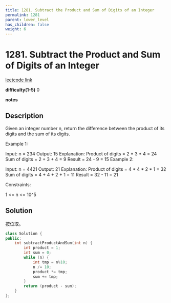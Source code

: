 ```yaml
---
title: 1281. Subtract the Product and Sum of Digits of an Integer
permalink: 1281
parent: lower_level
has_children: false
weight: 6
---
```

# 1281. Subtract the Product and Sum of Digits of an Integer
[leetcode link](https://leetcode.com/problems/subtract-the-product-and-sum-of-digits-of-an-integer/)

**difficulty(1-5)** 
0

**notes**

## Description

Given an integer number n, return the difference between the product of its digits and the sum of its digits.
 

Example 1:

Input: n = 234
Output: 15 
Explanation: 
Product of digits = 2 * 3 * 4 = 24 
Sum of digits = 2 + 3 + 4 = 9 
Result = 24 - 9 = 15
Example 2:

Input: n = 4421
Output: 21
Explanation: 
Product of digits = 4 * 4 * 2 * 1 = 32 
Sum of digits = 4 + 4 + 2 + 1 = 11 
Result = 32 - 11 = 21
 

Constraints:

1 <= n <= 10^5

## Solution

按位取。

```c++
class Solution {
public:
    int subtractProductAndSum(int n) {
        int product = 1;
        int sum = 0;
        while (n) {
            int tmp = n%10;
            n /= 10;
            product *= tmp;
            sum += tmp;
        }
        return (product - sum);
    }
};
```

<!-- 
Default label
{: .label }

Blue label
{: .label .label-blue }

Stable
{: .label .label-green }

New release
{: .label .label-purple }

Coming soon
{: .label .label-yellow }

Deprecated
{: .label .label-red } -->
